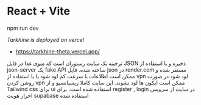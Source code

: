 # React + Vite
npm run dev

*Tarkhine is deployed on vercel*
- https://tarkhine-theta.vercel.app/

 ترخینه یک سایت رستوران است که منوی غذا در فایل JSON ذخیره و با استفاده از json-server یک fake API ساخته شده.
 فایل json در render.com مستقر شده و ممکن است اطلاعات با سرعت کم لود شود یا با استفاده از vpn لود شود در صورت روشن کردن vpn ممکن است ایکون ها لود نشوند.
این سایت کاملا ریسپانسیو و از Tailwind css برای ui استفاده شده است.
برای register , login در سایت از سرویس احراز هویت supabase استفاده شده
